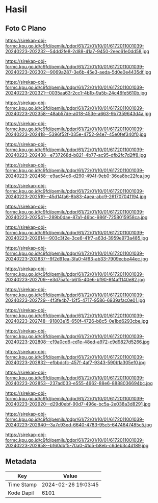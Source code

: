 # Hasil

## Foto C Plano

https://sirekap-obj-formc.kpu.go.id/c9fd/pemilu/pdpr/61/72/01/10/01/6172011001039-20240223-202232--54dd2fe8-2d88-41a7-9450-2eec61e0dd58.jpg

https://sirekap-obj-formc.kpu.go.id/c9fd/pemilu/pdpr/61/72/01/10/01/6172011001039-20240223-202302--9069a287-3e6b-45e3-aeda-5d0e0e4435df.jpg

https://sirekap-obj-formc.kpu.go.id/c9fd/pemilu/pdpr/61/72/01/10/01/6172011001039-20240223-202321--0035aa63-2cc1-4b1b-9a5b-24c46fe5610b.jpg

https://sirekap-obj-formc.kpu.go.id/c9fd/pemilu/pdpr/61/72/01/10/01/6172011001039-20240223-202358--48ab57de-a018-453e-a663-9b7359643d4a.jpg

https://sirekap-obj-formc.kpu.go.id/c9fd/pemilu/pdpr/61/72/01/10/01/6172011001039-20240223-202418--5396f52f-035e-4752-94e7-45e0fef340f0.jpg

https://sirekap-obj-formc.kpu.go.id/c9fd/pemilu/pdpr/61/72/01/10/01/6172011001039-20240223-202438--e737268d-b821-4b77-ac95-dfb2fc7d2ff8.jpg

https://sirekap-obj-formc.kpu.go.id/c9fd/pemilu/pdpr/61/72/01/10/01/6172011001039-20240223-202458--e9ac54c6-d290-494f-9eb0-36ca8bc22fca.jpg

https://sirekap-obj-formc.kpu.go.id/c9fd/pemilu/pdpr/61/72/01/10/01/6172011001039-20240223-202519--45d14fa6-8b83-4aea-abc9-261707041194.jpg

https://sirekap-obj-formc.kpu.go.id/c9fd/pemilu/pdpr/61/72/01/10/01/6172011001039-20240223-202541--289b0dae-87a1-46bc-986f-7258015958ca.jpg

https://sirekap-obj-formc.kpu.go.id/c9fd/pemilu/pdpr/61/72/01/10/01/6172011001039-20240223-202614--903c3f2e-3ce6-41f7-a63d-3959e973a485.jpg

https://sirekap-obj-formc.kpu.go.id/c9fd/pemilu/pdpr/61/72/01/10/01/6172011001039-20240223-202637--9f2d91ea-3fa0-4f63-ab33-7909ecbe44ec.jpg

https://sirekap-obj-formc.kpu.go.id/c9fd/pemilu/pdpr/61/72/01/10/01/6172011001039-20240223-202709--e3d75afc-b615-40e6-bf90-8f4aff140e82.jpg

https://sirekap-obj-formc.kpu.go.id/c9fd/pemilu/pdpr/61/72/01/10/01/6172011001039-20240223-202729--4f3fe4b7-12f5-4717-9586-6939afac0e01.jpg

https://sirekap-obj-formc.kpu.go.id/c9fd/pemilu/pdpr/61/72/01/10/01/6172011001039-20240223-202748--91803e15-650f-4726-b8c5-0e1bd6293cbe.jpg

https://sirekap-obj-formc.kpu.go.id/c9fd/pemilu/pdpr/61/72/01/10/01/6172011001039-20240223-202808--c19a0cd6-cd1e-48ed-a972-c9d9827d5266.jpg

https://sirekap-obj-formc.kpu.go.id/c9fd/pemilu/pdpr/61/72/01/10/01/6172011001039-20240223-202832--efbbdcfc-457f-4af7-9343-590b1a305ef0.jpg

https://sirekap-obj-formc.kpu.go.id/c9fd/pemilu/pdpr/61/72/01/10/01/6172011001039-20240223-202853--237ad033-e555-4662-88e6-8888036694bc.jpg

https://sirekap-obj-formc.kpu.go.id/c9fd/pemilu/pdpr/61/72/01/10/01/6172011001039-20240223-202920--d29d0ebf-90d7-496e-bc5a-2e038a3d8291.jpg

https://sirekap-obj-formc.kpu.go.id/c9fd/pemilu/pdpr/61/72/01/10/01/6172011001039-20240223-202940--3a7c93ed-6640-4783-95c5-6474647485c5.jpg

https://sirekap-obj-formc.kpu.go.id/c9fd/pemilu/pdpr/61/72/01/10/01/6172011001039-20240223-202958--b160dbf5-70a0-41d5-b8eb-c6deb3c4d189.jpg


## Metadata

| Key        | Value               |
| ---------- | ------------------- |
| Time Stamp | 2024-02-26 19:03:45 |
| Kode Dapil | 6101                |



